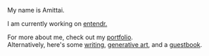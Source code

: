 
My name is Amittai.  

I am currently working on [entendr.][entendr]  

For more about me, check out my [portfolio][portfolio].  
Alternatively, here's some [writing][blog], [generative art][art], and a [guestbook][guestbook].

[portfolio]:  https://amittai.studio
[archive]:    https://amittai.studio/archive
[lostflux]:   https://github.com/lostflux
[guestbook]:  https://gist.github.com/siavava/3e19dba1b33641b8c893d28c5c892ce1
[blog]:       https://txt.amittai.studio
[art]:        https://amittai.art
[entendr]:    https://entendr.life
